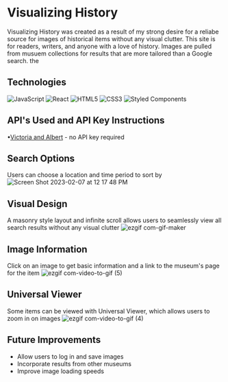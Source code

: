 # Visualizing History 
Visualizing History was created as a result of my strong desire for a reliabe source for images of historical items without any visual clutter. This site is for readers, writers, and anyone with a love of history. Images are pulled from musuem collections for results that are more tailored than a Google search. the 

## Technologies
![JavaScript](https://img.shields.io/badge/JavaScript-F7DF1E?style=for-the-badge&logo=javascript&logoColor=black)
![React](https://img.shields.io/badge/-React-61DAFB?logo=react&logoColor=white&style=for-the-badge)
![HTML5](https://img.shields.io/badge/html5-%23E34F26.svg?style=for-the-badge&logo=html5&logoColor=white)
![CSS3](https://img.shields.io/badge/css3-%231572B6.svg?style=for-the-badge&logo=css3&logoColor=white)
![Styled Components](https://img.shields.io/badge/styled--components-DB7093?style=for-the-badge&logo=styled-components&logoColor=white)

## API's Used and API Key Instructions
•[Victoria and Albert](https://developers.vam.ac.uk/guide/v2/welcome.html) - no API key required

## Search Options
Users can choose a location and time period to sort by
![Screen Shot 2023-02-07 at 12 17 48 PM](https://user-images.githubusercontent.com/114250629/217316830-e9946e23-557e-4850-a1cd-aec68d899ce4.png)
<br>

## Visual Design
A masonry style layout and infinite scroll allows users to seamlessly view all search results without any visual clutter
![ezgif com-gif-maker](https://user-images.githubusercontent.com/114250629/217333998-5ae829cf-03cc-45b4-9de9-391949aa0685.gif)
<br>

## Image Information
Click on an image to get basic information and a link to the museum's page for the item
![ezgif com-video-to-gif (5)](https://user-images.githubusercontent.com/114250629/217319812-42de84cf-f77d-461b-9709-e3863f7436a3.gif)
<br>

## Universal Viewer
Some items can be viewed with Universal Viewer, which allows users to zoom in on images
![ezgif com-video-to-gif (4)](https://user-images.githubusercontent.com/114250629/217319544-e4be23f5-a932-42f5-9966-17706dc8a248.gif)
<br>

## Future Improvements
- Allow users to log in and save images
- Incorporate results from other museums
- Improve image loading speeds

